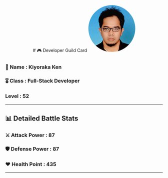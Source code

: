 <div align="center">
# 🎮 Developer Guild Card

<!-- Replace with your profile image -->
<img src="./assets/profile.png" width="150" height="150" style="border-radius: 50%"/>
</div>

##    
### 👤 Name : Kiyoraka Ken
### 🎖️ Class : Full-Stack Developer
### Level : 52
---
## 📊 Detailed Battle Stats

### ⚔️ Attack Power : 87
### 🛡️ Defense Power : 87
### ❤️ Health Point : 435
---